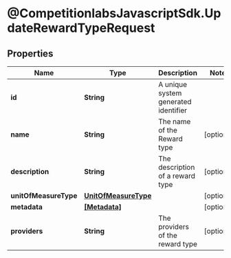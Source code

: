 # @CompetitionlabsJavascriptSdk.UpdateRewardTypeRequest

## Properties

Name | Type | Description | Notes
------------ | ------------- | ------------- | -------------
**id** | **String** | A unique system generated identifier | 
**name** | **String** | The name of the Reward type | [optional] 
**description** | **String** | The description of a reward type | [optional] 
**unitOfMeasureType** | [**UnitOfMeasureType**](docs/UnitOfMeasureType.md) |  | [optional] 
**metadata** | [**[Metadata]**](docs/Metadata.md) |  | [optional] 
**providers** | **String** | The providers of the reward type | [optional] 


